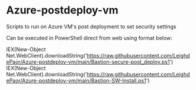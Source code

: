 # Azure-postdeploy-vm
Scripts to run on Azure VM's post deployment to set security settings

Can be executed in PowerShell direct from web using format below:

IEX(New-Object Net.WebClient).downloadString('https://raw.githubusercontent.com/LeighdePaor/Azure-postdeploy-vm/main/Bastion-secure-post_deploy.ps1')
IEX(New-Object Net.WebClient).downloadString('https://raw.githubusercontent.com/LeighdePaor/Azure-postdeploy-vm/main/Bastion-SW-Install.ps1')
